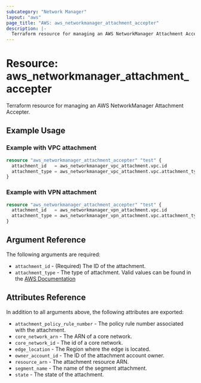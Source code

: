 ```yaml
---
subcategory: "Network Manager"
layout: "aws"
page_title: "AWS: aws_networkmanager_attachment_accepter"
description: |-
  Terraform resource for managing an AWS NetworkManager Attachment Accepter.
---
```


# Resource: aws_networkmanager_attachment_accepter

Terraform resource for managing an AWS NetworkManager Attachment Accepter.

## Example Usage

### Example with VPC attachment

```terraform
resource "aws_networkmanager_attachment_accepter" "test" {
  attachment_id   = aws_networkmanager_vpc_attachment.vpc.id
  attachment_type = aws_networkmanager_vpc_attachment.vpc.attachment_type
}
```

### Example with VPN attachment

```terraform
resource "aws_networkmanager_attachment_accepter" "test" {
  attachment_id   = aws_networkmanager_vpn_attachment.vpc.id
  attachment_type = aws_networkmanager_vpn_attachment.vpc.attachment_type
}
```

## Argument Reference

The following arguments are required:

- `attachment_id` - (Required) The ID of the attachment.
- `attachment_type` - The type of attachment. Valid values can be found in the [AWS Documentation](https://docs.aws.amazon.com/networkmanager/latest/APIReference/API_ListAttachments.html#API_ListAttachments_RequestSyntax)

## Attributes Reference

In addition to all arguments above, the following attributes are exported:

- `attachment_policy_rule_number` - The policy rule number associated with the attachment.
- `core_network_arn` - The ARN of a core network.
- `core_network_id` - The id of a core network.
- `edge_location` - The Region where the edge is located.
- `owner_account_id` - The ID of the attachment account owner.
- `resource_arn` - The attachment resource ARN.
- `segment_name` - The name of the segment attachment.
- `state` - The state of the attachment.
